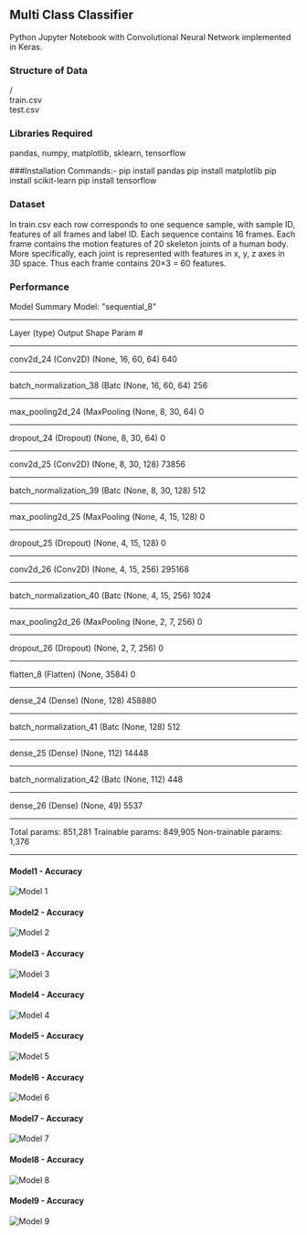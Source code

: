 ## Multi Class Classifier
Python Jupyter Notebook with Convolutional Neural Network implemented in Keras.


### Structure of Data
/ </br>
	train.csv </br>
    test.csv  </br>

    
### Libraries Required
pandas, numpy, matplotlib, sklearn, tensorflow

###Installation Commands:-
pip install pandas
pip install matplotlib
pip install scikit-learn
pip install tensorflow


### Dataset
In train.csv each row corresponds to one sequence sample, with sample ID, features of all frames and label ID.
Each sequence contains 16 frames.  Each frame contains the motion features of 20 skeleton joints of a human body.
More specifically, each joint is represented with features in x, y, z axes in 3D space.  Thus each frame contains 20×3 = 60 features.

### Performance

Model Summary
Model: "sequential_8"
_________________________________________________________________
Layer (type)                 Output Shape              Param #   
_________________________________________________________________
conv2d_24 (Conv2D)           (None, 16, 60, 64)        640       
_________________________________________________________________
batch_normalization_38 (Batc (None, 16, 60, 64)        256       
_________________________________________________________________
max_pooling2d_24 (MaxPooling (None, 8, 30, 64)         0         
_________________________________________________________________
dropout_24 (Dropout)         (None, 8, 30, 64)         0         
_________________________________________________________________
conv2d_25 (Conv2D)           (None, 8, 30, 128)        73856     
_________________________________________________________________
batch_normalization_39 (Batc (None, 8, 30, 128)        512       
_________________________________________________________________
max_pooling2d_25 (MaxPooling (None, 4, 15, 128)        0         
_________________________________________________________________
dropout_25 (Dropout)         (None, 4, 15, 128)        0         
_________________________________________________________________
conv2d_26 (Conv2D)           (None, 4, 15, 256)        295168    
_________________________________________________________________
batch_normalization_40 (Batc (None, 4, 15, 256)        1024      
_________________________________________________________________
max_pooling2d_26 (MaxPooling (None, 2, 7, 256)         0         
_________________________________________________________________
dropout_26 (Dropout)         (None, 2, 7, 256)         0         
_________________________________________________________________
flatten_8 (Flatten)          (None, 3584)              0         
_________________________________________________________________
dense_24 (Dense)             (None, 128)               458880    
_________________________________________________________________
batch_normalization_41 (Batc (None, 128)               512       
_________________________________________________________________
dense_25 (Dense)             (None, 112)               14448     
_________________________________________________________________
batch_normalization_42 (Batc (None, 112)               448       
_________________________________________________________________
dense_26 (Dense)             (None, 49)                5537      
_________________________________________________________________
Total params: 851,281
Trainable params: 849,905
Non-trainable params: 1,376
_________________________________________________________________

#### Model1 - Accuracy
![Model 1](https://i.ibb.co/PzT1bHR/plot.jpg)

#### Model2 - Accuracy
![Model 2](https://i.ibb.co/PzT1bHR/plot.jpg)

#### Model3 - Accuracy
![Model 3](https://i.ibb.co/PzT1bHR/plot.jpg)

#### Model4 - Accuracy
![Model 4](https://i.ibb.co/PzT1bHR/plot.jpg)

#### Model5 - Accuracy
![Model 5](https://i.ibb.co/PzT1bHR/plot.jpg)

#### Model6 - Accuracy
![Model 6](https://i.ibb.co/PzT1bHR/plot.jpg)

#### Model7 - Accuracy
![Model 7](https://i.ibb.co/PzT1bHR/plot.jpg)

#### Model8 - Accuracy
![Model 8](https://i.ibb.co/PzT1bHR/plot.jpg)

#### Model9 - Accuracy
![Model 9](https://i.ibb.co/PzT1bHR/plot.jpg)

